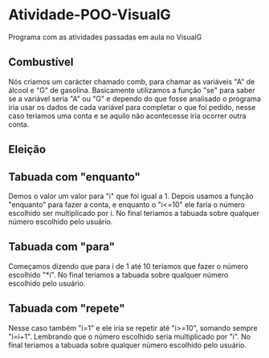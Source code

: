 # Atividade-POO-VisualG
Programa com as atividades passadas em aula no VisualG
## Combustível
Nós criamos um carácter chamado comb, para chamar as variáveis "A" de álcool e "G" de gasolina.
Basicamente utilizamos a função "se" para saber se a variável seria "A" ou "G" e dependo do que fosse analisado o programa iria usar os dados de cada variável para completar o que foi pedido, nesse caso teriamos uma conta e se aquilo não acontecesse iria ocorrer outra conta.
## Eleição
## Tabuada com "enquanto"
Demos o valor um valor para "i" que foi igual a 1. Depois usamos a função "enquanto" para fazer a conta, e enquanto o "i<=10" ele faria o número escolhido ser multiplicado por i. No final teriamos a tabuada sobre qualquer número escolhido pelo usuário.
## Tabuada com "para"
Começamos dizendo que para i de 1 até 10 teriamos que fazer o número escolhido "*i". No final teriamos a tabuada sobre qualquer número escolhido pelo usuário.
## Tabuada com "repete"
Nesse caso também "i=1" e ele iria se repetir até "i>=10", somando sempre "i=i+1". Lembrando que o número escolhido seria multiplicado por "i". No final teriamos a tabuada sobre qualquer número escolhido pelo usuário.

